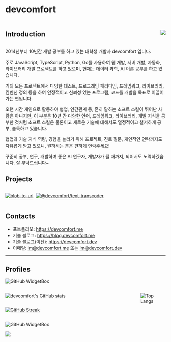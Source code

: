 <div align="left">

# devcomfort

<div style="display: flex; justify-content: space-between; place-items: center; align-items: top;">

## Introduction

![](https://komarev.com/ghpvc/?username=devcomfort&abbreviated=true)

</div>

2014년부터 10년간 개발 공부를 하고 있는 대학생 개발자 devcomfort 입니다.

주로 JavaScript, TypeScript, Python, Go를 사용하여 웹 개발, 서버 개발, 자동화, 라이브러리 개발 프로젝트를 하고 있으며, 현재는 데이터 과학, AI 이론 공부를 하고 있습니다.

거의 모든 프로젝트에서 다양한 테스트, 프로그래밍 패러다임, 프레임워크, 라이브러리, 컨벤션 정의 등을 하여 안정적이고 신뢰성 있는 프로그램, 코드를 개발을 목표로 이끌어가는 편입니다.

오랜 시간 개인으로 활동하여 협업, 인간관계 등, 흔히 말하는 소프트 스킬이 뛰어난 사람은 아니지만,
이 부분은 10년 간 다양한 언어, 프레임워크, 라이브러리, 개발 지식을 공부한 것처럼 소프트 스킬은 물론이고 새로운 기술에 대해서도 열정적이고 철저하게 공부, 습득하고 있습니다.

협업과 기술 지식 역량, 경험을 늘리기 위해 프로젝트, 진로 질문, 개인적인 연락까지도 자유롭게 받고 있으니, 원하시는 분은 편하게 연락주세요!

꾸준히 공부, 연구, 개발하며 좋은 AI 연구자, 개발자가 될 때까지, 되어서도 노력하겠습니다.
잘 부탁드립니다~

## Projects

<div style="display: flex; gap: 8px;">

[![blob-to-url](https://github-readme-stats.vercel.app/api/pin/?username=devcomfort&repo=blob-to-url)](https://github.com/devcomfort/blob-to-url)

[![@devcomfort/text-transcoder](https://github-readme-stats.vercel.app/api/pin/?username=devcomfort&repo=devcomfort-text-transcoder)](https://github.com/devcomfort/devcomfort-text-transcoder)

</div>

## Contacts

- 포트폴리오: https://devcomfort.me
- 기술 블로그: https://blog.devcomfort.me
- 기술 블로그(이전): https://devcomfort.dev
- 이메일: [im@devcomfort.me](mailto:im@devcomfort.me) 또는 [im@devcomfort.dev](mailto:im@devcomfort.dev)

<hr />

## Profiles

![GitHub WidgetBox](https://github-widgetbox.vercel.app/api/profile?username=devcomfort&data=followers,repositories,stars,commits)

<div style="display: flex; gap: 1.5rem; justify-content: center;">

<div style="display: flex; flex-direction: column; width: 27rem;">

![devcomfort's GitHub stats](https://github-readme-stats.vercel.app/api?username=devcomfort&show_icons=true)

<a href="https://git.io/streak-stats"><img src="https://streak-stats.demolab.com?user=devcomfort&theme=transparent" alt="GitHub Streak" /></a>

</div>

![Top Langs](https://github-readme-stats.vercel.app/api/top-langs/?username=devcomfort&layout=pie)

</div>

![GitHub WidgetBox](https://github-widgetbox.vercel.app/api/skills?languages=js,ts,html,css,sass,bash,c,python,go,dart,rust,r,markdown,json&frameworks=svelte,next,express,windi,tailwind&libraries=tensorflow,babel,vite,recoil,redux&tools=git,github,npm,yarn,vercel,netlify,nodejs,prettier,nginx,aws,cloudflare,webpack,rollup&software=linux,windows,vscode,notion&includeNames=true)

<!-- puppeteer, tauri -->

<!-- YHYPE, GitHub 방문자 집계 서비스 -->
<!--https://yhype.me/github/profile-views  -->

![](https://hit.yhype.me/github/profile?user_id=38955618)
